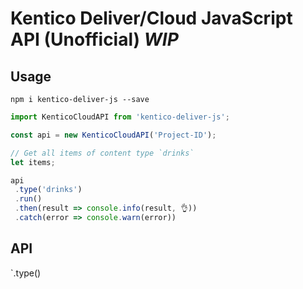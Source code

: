 # Kentico Deliver/Cloud JavaScript API (Unofficial) *WIP*

## Usage

```
npm i kentico-deliver-js --save
```

```js
import KenticoCloudAPI from 'kentico-deliver-js';

const api = new KenticoCloudAPI('Project-ID');

// Get all items of content type `drinks`
let items;

api
 .type('drinks')
 .run()
 .then(result => console.info(result, 👌))
 .catch(error => console.warn(error))
```

## API

`.type()



